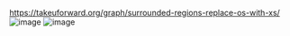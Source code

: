 https://takeuforward.org/graph/surrounded-regions-replace-os-with-xs/
![image](https://github.com/Jiyarathore/Leetcode/assets/96529109/cd7af9a6-63b3-49b8-a3ab-c2e25533b871)
![image](https://github.com/Jiyarathore/Leetcode/assets/96529109/8fb44cf1-1e19-4a6e-9e2c-1b1eee640508)
